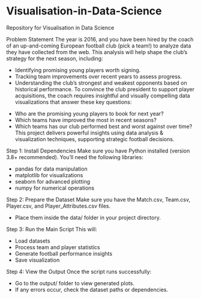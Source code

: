# Visualisation-in-Data-Science
Repository for Visualisation in Data Science

Problem Statement
The year is 2016, and you have been hired by the coach of an up-and-coming European football club (pick a team!) to analyze data they have collected from the web. This analysis will help shape the club’s strategy for the next season, including:
- Identifying promising young players worth signing.
- Tracking team improvements over recent years to assess progress.
- Understanding the club’s strongest and weakest opponents based on historical performance.
To convince the club president to support player acquisitions, the coach requires insightful and visually compelling data visualizations that answer these key questions:

* Who are the promising young players to book for next year?
* Which teams have improved the most in recent seasons?
* Which teams has our club performed best and worst against over time?
This project delivers powerful insights using data analysis & visualization techniques, supporting strategic football decisions.


Step 1: Install Dependencies
Make sure you have Python installed (version 3.8+ recommended). You’ll need the following libraries:
- pandas for data manipulation
- matplotlib for visualizations
- seaborn for advanced plotting
- numpy for numerical operations

Step 2: Prepare the Dataset
Make sure you have the Match.csv, Team.csv, Player.csv, and Player_Attributes.csv files.
- Place them inside the data/ folder in your project directory.


Step 3: Run the Main Script
This will: 
- Load datasets
- Process team and player statistics
- Generate football performance insights
- Save visualization


Step 4: View the Output
Once the script runs successfully:
- Go to the output/ folder to view generated plots.
- If any errors occur, check the dataset paths or dependencies.



